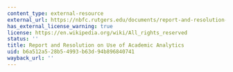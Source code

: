```yaml
---
content_type: external-resource
external_url: https://nbfc.rutgers.edu/documents/report-and-resolution-use-academic-analytics
has_external_license_warning: true
license: https://en.wikipedia.org/wiki/All_rights_reserved
status: ''
title: Report and Resolution on Use of Academic Analytics
uid: b6a512a5-28b5-4993-b63d-94b896840741
wayback_url: ''
---
```

